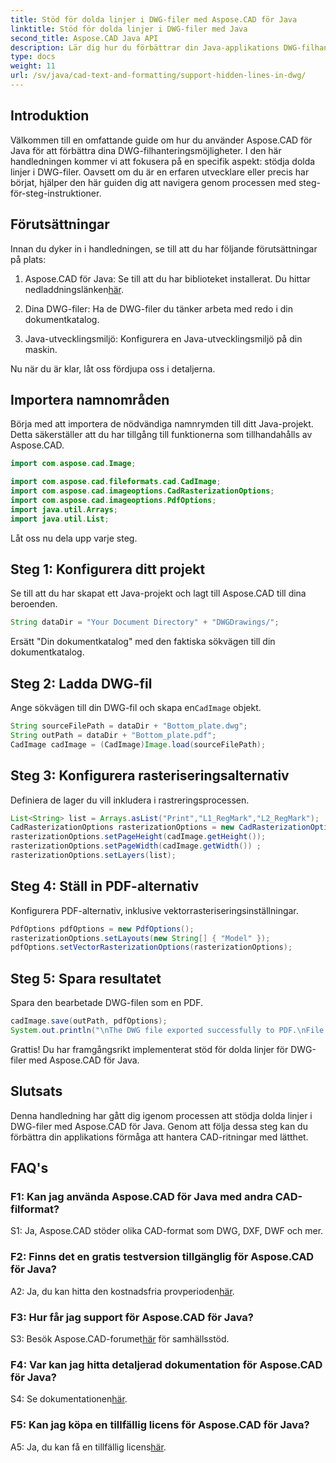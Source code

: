 ```yaml
---
title: Stöd för dolda linjer i DWG-filer med Aspose.CAD för Java
linktitle: Stöd för dolda linjer i DWG-filer med Java
second_title: Aspose.CAD Java API
description: Lär dig hur du förbättrar din Java-applikations DWG-filhanteringsmöjligheter med Aspose.CAD. Följ vår steg-för-steg-guide för stöd för dolda linjer. Förbättra din CAD-ritningshantering med lätthet.
type: docs
weight: 11
url: /sv/java/cad-text-and-formatting/support-hidden-lines-in-dwg/
---
```

## Introduktion

Välkommen till en omfattande guide om hur du använder Aspose.CAD för Java för att förbättra dina DWG-filhanteringsmöjligheter. I den här handledningen kommer vi att fokusera på en specifik aspekt: stödja dolda linjer i DWG-filer. Oavsett om du är en erfaren utvecklare eller precis har börjat, hjälper den här guiden dig att navigera genom processen med steg-för-steg-instruktioner.

## Förutsättningar

Innan du dyker in i handledningen, se till att du har följande förutsättningar på plats:

1.  Aspose.CAD för Java: Se till att du har biblioteket installerat. Du hittar nedladdningslänken[här](https://releases.aspose.com/cad/java/).

2. Dina DWG-filer: Ha de DWG-filer du tänker arbeta med redo i din dokumentkatalog.

3. Java-utvecklingsmiljö: Konfigurera en Java-utvecklingsmiljö på din maskin.

Nu när du är klar, låt oss fördjupa oss i detaljerna.

## Importera namnområden

Börja med att importera de nödvändiga namnrymden till ditt Java-projekt. Detta säkerställer att du har tillgång till funktionerna som tillhandahålls av Aspose.CAD.

```java
import com.aspose.cad.Image;

import com.aspose.cad.fileformats.cad.CadImage;
import com.aspose.cad.imageoptions.CadRasterizationOptions;
import com.aspose.cad.imageoptions.PdfOptions;
import java.util.Arrays;
import java.util.List;
```

Låt oss nu dela upp varje steg.

## Steg 1: Konfigurera ditt projekt

Se till att du har skapat ett Java-projekt och lagt till Aspose.CAD till dina beroenden.

```java
String dataDir = "Your Document Directory" + "DWGDrawings/";
```

Ersätt "Din dokumentkatalog" med den faktiska sökvägen till din dokumentkatalog.

## Steg 2: Ladda DWG-fil

 Ange sökvägen till din DWG-fil och skapa en`CadImage` objekt.

```java
String sourceFilePath = dataDir + "Bottom_plate.dwg";
String outPath = dataDir + "Bottom_plate.pdf";
CadImage cadImage = (CadImage)Image.load(sourceFilePath);
```

## Steg 3: Konfigurera rasteriseringsalternativ

Definiera de lager du vill inkludera i rastreringsprocessen.

```java
List<String> list = Arrays.asList("Print","L1_RegMark","L2_RegMark");
CadRasterizationOptions rasterizationOptions = new CadRasterizationOptions();
rasterizationOptions.setPageHeight(cadImage.getHeight());
rasterizationOptions.setPageWidth(cadImage.getWidth()) ;
rasterizationOptions.setLayers(list);
```

## Steg 4: Ställ in PDF-alternativ

Konfigurera PDF-alternativ, inklusive vektorrasteriseringsinställningar.

```java
PdfOptions pdfOptions = new PdfOptions();
rasterizationOptions.setLayouts(new String[] { "Model" });
pdfOptions.setVectorRasterizationOptions(rasterizationOptions);
```

## Steg 5: Spara resultatet

Spara den bearbetade DWG-filen som en PDF.

```java
cadImage.save(outPath, pdfOptions);
System.out.println("\nThe DWG file exported successfully to PDF.\nFile saved at " + dataDir);
```

Grattis! Du har framgångsrikt implementerat stöd för dolda linjer för DWG-filer med Aspose.CAD för Java.

## Slutsats

Denna handledning har gått dig igenom processen att stödja dolda linjer i DWG-filer med Aspose.CAD för Java. Genom att följa dessa steg kan du förbättra din applikations förmåga att hantera CAD-ritningar med lätthet.

## FAQ's

### F1: Kan jag använda Aspose.CAD för Java med andra CAD-filformat?

S1: Ja, Aspose.CAD stöder olika CAD-format som DWG, DXF, DWF och mer.

### F2: Finns det en gratis testversion tillgänglig för Aspose.CAD för Java?

 A2: Ja, du kan hitta den kostnadsfria provperioden[här](https://releases.aspose.com/).

### F3: Hur får jag support för Aspose.CAD för Java?

 S3: Besök Aspose.CAD-forumet[här](https://forum.aspose.com/c/cad/19) för samhällsstöd.

### F4: Var kan jag hitta detaljerad dokumentation för Aspose.CAD för Java?

 S4: Se dokumentationen[här](https://reference.aspose.com/cad/java/).

### F5: Kan jag köpa en tillfällig licens för Aspose.CAD för Java?

 A5: Ja, du kan få en tillfällig licens[här](https://purchase.aspose.com/temporary-license/).
